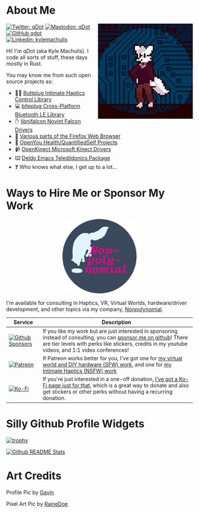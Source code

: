 # About Me

<img src="https://github.com/qdot/qdot/blob/main/qdotpixelfox.png?raw=true" align="right">

[![Twitter: qDot](https://img.shields.io/twitter/follow/qdot?style=social)](https://twitter.com/qdot)
[![Mastodon: qDot](https://img.shields.io/mastodon/follow/18182?style=social)](https://mastodon.social/@qdot)
[![GitHub qdot](https://img.shields.io/github/followers/qdot?label=follow&style=social)](https://github.com/qdot)
[![Linkedin: kylemachulis](https://img.shields.io/badge/-kylemachulis-blue?style=flat-square&logo=Linkedin&logoColor=white&link=https://www.linkedin.com/in/kylemachulis/)](https://www.linkedin.com/in/kylemachulis/)

Hi! I'm qDot (aka Kyle Machulis). I code all sorts of stuff, these days mostly in Rust.

You may know me from such open source projects as:

* 🍑🔌 [Buttplug Intimate Haptics Control Library](https://github.com/buttplugio)
* 💻 [blteplug Cross-Platform Bluetooth LE Library](https://github.com/deviceplug/btleplug)
* ✋ [libnifalcon Novint Falcon Drivers](https://github.com/libnifalcon)
* 🦊 [Various parts of the Firefox Web Browser](https://github.com/mozilla)
* 🏥 [OpenYou Health/QuantifiedSelf Projects](https://openyou.org)
* 📹 [OpenKinect Microsoft Kinect Drivers](https://github.com/openkinect)
* ⌨️ [Deldo Emacs Teledildonics Package](https://github.com/qdot/deldo)
* ❓ Who knows what else, I get up to a lot...

# Ways to Hire Me or Sponsor My Work

<p align="center"><a href="https://nonpolynomial.com"><img src="https://github.com/qdot/qdot/blob/main/nonpolynomial-logo-final.png?raw=true" width="200" height="200" alt="Nonpolynomial Logo"></a></p>

I'm available for consulting in Haptics, VR, Virtual Worlds, hardware/driver development, and other topics via my company, [Nonpolynomial](https://nonpolynomial.com).

| Service | Description |
| --- | --- |
| [![Github Sponsors](https://img.shields.io/badge/sponsor-30363D?style=for-the-badge&logo=GitHub-Sponsors&logoColor=#white)](https://github.com/sponsors/qdot) | If you like my work but are just interested in sponsoring instead of consulting, you can [sponsor me on github](https://github.com/sponsors/qdot)! There are tier levels with perks like stickers, credits in my youtube videos, and 1:1 video conferences! |
| [![Patreon](https://img.shields.io/badge/Patreon-F96854?style=for-the-badge&logo=patreon&logoColor=white)](https://patreon.com/qdot) | If Patreon works better for you, I've got one for [my virtual world and DIY hardware (SFW) work](https://patreon.com/poor_life_choices), and one for [my Intimate Haptics (NSFW) work](https://patreon.com/qdot) |
| [![Ko-Fi](https://img.shields.io/badge/Ko--fi-F16061?style=for-the-badge&logo=ko-fi&logoColor=white)](https://ko-fi.com/qdot76367) | If you're just interested in a one-off donation, [I've got a Ko-Fi page just for that](https://ko-fi.com/qdot76367), which is a great way to donate and also get stickers or other perks without having a recurring donation. |

# Silly Github Profile Widgets

[![trophy](https://github-profile-trophy.vercel.app/?username=qdot&theme=onedark)](https://github.com/ryo-ma/github-profile-trophy)

[![Github README Stats](https://github-readme-stats.vercel.app/api?username=qdot&show_icons=true&theme=midnight-purple)](https://github.com/anuraghazra/github-readme-stats/)

# Art Credits

Profile Pic by [Gavin](https://twitter.com/gavunimpressive)

Pixel Art Pic by [RaineDoe](https://twitter.com/rainedoe_)
